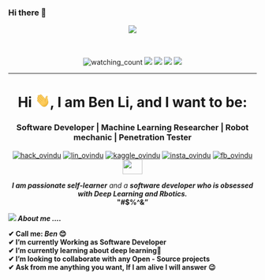 ### Hi there 👋

<!--
**benuav/benuav** is a ✨ _special_ ✨ repository because its `README.md` (this file) appears on your GitHub profile.

Here are some ideas to get you started:

- 🔭 I’m currently working on ...
- 🌱 I’m currently learning ...
- 👯 I’m looking to collaborate on ...
- 🤔 I’m looking for help with ...
- 💬 Ask me about ...
- 📫 How to reach me: ...
- 😄 Pronouns: ...
- ⚡ Fun fact: ...
-->

<p align="center">
  <img src="https://media2.fdncms.com/clevescene/imager/u/original/37538297/dune.jpeg" height="200"/>
</p>
<br>

 <p align="center">
  <img src="https://komarev.com/ghpvc/?username=benuav&color=brightgreen" alt="watching_count" />
  <img src="https://img.shields.io/badge/Age-28-blue" />
  <img src="https://img.shields.io/badge/Focus-Deep%20Learning-brightgreen" />
  <img src="https://img.shields.io/badge/Lives-Sri%20Lanka-success" />
  <img src="https://img.shields.io/badge/Languages-English%20%26%20Chinese-brightgreen" />
</p>
<hr>

<h1 align="center">Hi <img src="https://raw.githubusercontent.com/ABSphreak/ABSphreak/master/gifs/Hi.gif" width="30px">, I am Ben Li, and I want to be:  </h1>
<h3 align="center"> Software Developer | Machine Learning Researcher | Robot mechanic | Penetration Tester </h3>

  <p align="center">
  <a href="https://www.facebook.com/zhuoheng.li.12/" target="blank"><img align="center" src="https://cdn.worldvectorlogo.com/logos/hackerrank.svg" alt="hack_ovindu" height="30" width="40" /></a>  
  <a href="https://www.linkedin.com/in/ben-li-19930119/" target="blank"><img align="center" src="https://image.flaticon.com/icons/png/128/174/174857.png" alt="lin_ovindu" height="30" width="40" /></a>  
  <a href="https://www.kaggle.com/benli19930119" target="blank"><img align="center" src="https://www.vectorlogo.zone/logos/kaggle/kaggle-icon.svg" alt="kaggle_ovindu" height="30" width="40" /></a>
  <a href="https://www.instagram.com/zhuoheng.li.19/" target="blank"><img align="center" src="https://image.flaticon.com/icons/png/128/174/174855.png" alt="insta_ovindu" height="30" width="40" /></a>
  <a href="https://www.facebook.com/zhuoheng.li.12/" target="blank"><img align="center" src="https://www.svgrepo.com/show/299425/facebook.svg" alt="fb_ovindu" height="30" width="40" /></a>
   <a href = "mailto: ben.li19930119@gmail.com"><img align="center" src="https://seeklogo.com/images/G/gmail-new-2020-logo-32DBE11BB4-seeklogo.com.png" height="30" width="40" /></a>
</p>



<p align="center">
  <em>
  <!--  Hello, I am a  <a href="https://www.griffith.edu.au/"> <b> Software Developer <br> </a>-->
    <b>I am passionate self-learner</b> and a <b> software developer who is obsessed with Deep Learning and Rbotics.<br>
  </em> 
  "#$%^&”
</p>

<img src="https://media.giphy.com/media/iY8CRBdQXODJSCERIr/giphy.gif" width="30px">&nbsp;***About me ....***

✔ Call me: ***Ben*** 😊 <br>
✔ I’m currently Working as Software Developer <br>
✔ I’m currently learning about **deep learning**🥰<br>
✔ I’m looking to collaborate with any **Open - Source projects**<br>
✔ Ask from me anything you want, If I am alive I will answer 😉<br><br><br><br>
